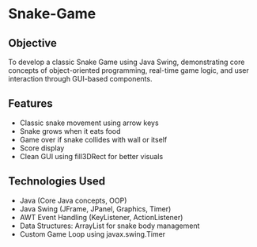 # Snake-Game
## Objective
To develop a classic Snake Game using Java Swing, demonstrating core concepts of object-oriented programming, real-time game logic, and user interaction through GUI-based components.

## Features

- Classic snake movement using arrow keys
- Snake grows when it eats food
- Game over if snake collides with wall or itself
- Score display
- Clean GUI using fill3DRect for better visuals

## Technologies Used

- Java (Core Java concepts, OOP)
- Java Swing (JFrame, JPanel, Graphics, Timer)
- AWT Event Handling (KeyListener, ActionListener)
- Data Structures: ArrayList for snake body management
- Custom Game Loop using javax.swing.Timer
